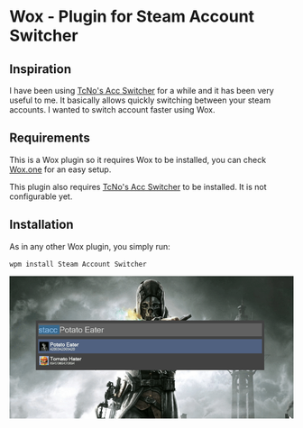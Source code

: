 # Wox - Plugin for Steam Account Switcher

## Inspiration
I have been using [TcNo's Acc Switcher](https://github.com/TcNobo/TcNo-Acc-Switcher) for a while and it has been very useful to me. It basically allows quickly switching between your steam accounts. I wanted to switch account faster using Wox.

## Requirements
This is a Wox plugin so it requires Wox to be installed, you can check [Wox.one](http://www.wox.one/) for an easy setup.

This plugin also requires [TcNo's Acc Switcher](https://github.com/TcNobo/TcNo-Acc-Switcher) to be installed. It is not configurable yet.

## Installation

As in any other Wox plugin, you simply run:

```
wpm install Steam Account Switcher
```

![Demo GIF](/Images/demo.gif)
